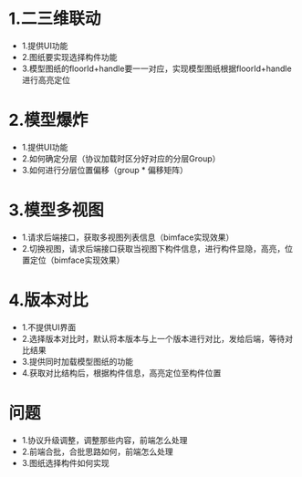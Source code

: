 # 1.二三维联动

- 1.提供UI功能
- 2.图纸要实现选择构件功能
- 3.模型图纸的floorId+handle要一一对应，实现模型图纸根据floorId+handle进行高亮定位

# 2.模型爆炸

- 1.提供UI功能
- 2.如何确定分层（协议加载时区分好对应的分层Group）
- 3.如何进行分层位置偏移（group * 偏移矩阵）

# 3.模型多视图

- 1.请求后端接口，获取多视图列表信息（bimface实现效果）
- 2.切换视图，请求后端接口获取当视图下构件信息，进行构件显隐，高亮，位置定位（bimface实现效果）

# 4.版本对比

- 1.不提供UI界面
- 2.选择版本对比时，默认将本版本与上一个版本进行对比，发给后端，等待对比结果
- 3.提供同时加载模型图纸的功能
- 4.获取对比结构后，根据构件信息，高亮定位至构件位置

# 问题

- 1.协议升级调整，调整那些内容，前端怎么处理
- 2.前端合批，合批思路如何，前端怎么处理
- 3.图纸选择构件如何实现
